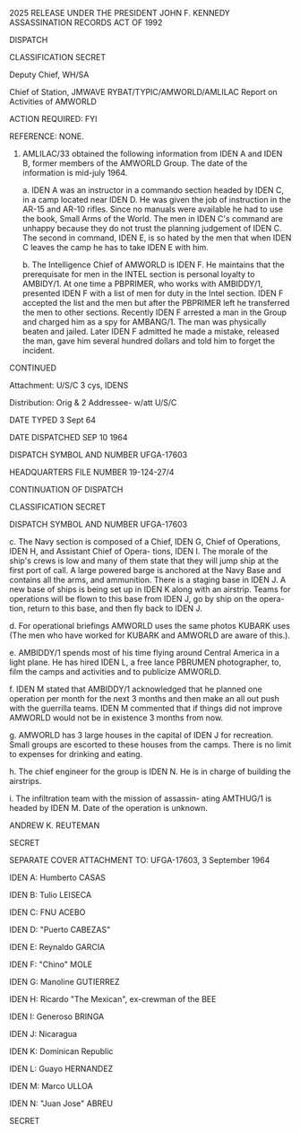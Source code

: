 2025 RELEASE UNDER THE PRESIDENT JOHN F. KENNEDY ASSASSINATION RECORDS ACT OF 1992

DISPATCH

CLASSIFICATION
SECRET

Deputy Chief, WH/SA

Chief of Station, JMWAVE
RYBAT/TYPIC/AMWORLD/AMLILAC
Report on Activities of AMWORLD

ACTION REQUIRED: FYI

REFERENCE: NONE.

1. AMLILAC/33 obtained the following information from
IDEN A and IDEN B, former members of the AMWORLD Group. The
date of the information is mid-july 1964.

    a. IDEN A was an instructor in a commando section
    headed by IDEN C, in a camp located near IDEN D. He was
    given the job of instruction in the AR-15 and AR-10 rifles.
    Since no manuals were available he had to use the book,
    Small Arms of the World. The men in IDEN C's command are
    unhappy because they do not trust the planning judgement of
    IDEN C. The second in command, IDEN E, is so hated by the
    men that when IDEN C leaves the camp he has to take IDEN E
    with him.

    b. The Intelligence Chief of AMWORLD is IDEN F. He
    maintains that the prerequisate for men in the INTEL section
    is personal loyalty to AMBIDY/1. At one time a PBPRIMER,
    who works with AMBIDDY/1, presented IDEN F with a list of
    men for duty in the Intel section. IDEN F accepted the
    list and the men but after the PBPRIMER left he transferred
    the men to other sections. Recently IDEN F arrested a man
    in the Group and charged him as a spy for AMBANG/1. The
    man was physically beaten and jailed. Later IDEN F admitted
    he made a mistake, released the man, gave him several hundred
    dollars and told him to forget the incident.

CONTINUED

Attachment: U/S/C
3 cys, IDENS

Distribution:
Orig & 2 Addressee- w/att U/S/C

DATE TYPED
3 Sept 64

DATE DISPATCHED
SEP 10 1964

DISPATCH SYMBOL AND NUMBER
UFGA-17603

HEADQUARTERS FILE NUMBER
19-124-27/4

CONTINUATION OF
DISPATCH

CLASSIFICATION
SECRET

DISPATCH SYMBOL AND NUMBER
UFGA-17603

c. The Navy section is composed of a Chief, IDEN G,
Chief of Operations, IDEN H, and Assistant Chief of Opera-
tions, IDEN I. The morale of the ship's crews is low and
many of them state that they will jump ship at the first
port of call. A large powered barge is anchored at the Navy
Base and contains all the arms, and ammunition. There is a
staging base in IDEN J. A new base of ships is being set up
in IDEN K along with an airstrip. Teams for operations will
be flown to this base from IDEN J, go by ship on the opera-
tion, return to this base, and then fly back to IDEN J.

d. For operational briefings AMWORLD uses the same
photos KUBARK uses (The men who have worked for KUBARK and
AMWORLD are aware of this.).

e. AMBIDDY/1 spends most of his time flying around
Central America in a light plane. He has hired IDEN L, a
free lance PBRUMEN photographer, to, film the camps and
activities and to publicize AMWORLD.

f. IDEN M stated that AMBIDDY/1 acknowledged that he
planned one operation per month for the next 3 months and
then make an all out push with the guerrilla teams. IDEN M
commented that if things did not improve AMWORLD would not
be in existence 3 months from now.

g. AMWORLD has 3 large houses in the capital of IDEN J
for recreation. Small groups are escorted to these houses
from the camps. There is no limit to expenses for drinking
and eating.

h. The chief engineer for the group is IDEN N. He is
in charge of building the airstrips.

i. The infiltration team with the mission of assassin-
ating AMTHUG/1 is headed by IDEN M. Date of the operation
is unknown.

ANDREW K. REUTEMAN

SECRET

SEPARATE COVER ATTACHMENT TO:
UFGA-17603, 3 September 1964

IDEN A: Humberto CASAS

IDEN B: Tulio LEISECA

IDEN C: FNU ACEBO

IDEN D: "Puerto CABEZAS"

IDEN E: Reynaldo GARCIA

IDEN F: "Chino" MOLE

IDEN G: Manoline GUTIERREZ

IDEN H: Ricardo "The Mexican", ex-crewman of the BEE

IDEN I: Generoso BRINGA

IDEN J: Nicaragua

IDEN K: Dominican Republic

IDEN L: Guayo HERNANDEZ

IDEN M: Marco ULLOA

IDEN N: "Juan Jose" ABREU

SECRET
